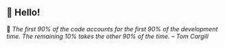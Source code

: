 ## 👋 Hello!

<!-- daily-quote -->
📌 *The first 90% of the code accounts for the first 90% of the development time. The remaining 10% takes the other 90% of the time. – Tom Cargill*
